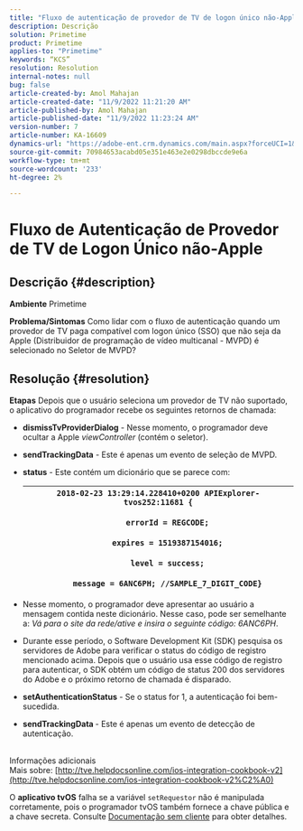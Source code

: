 ```yaml
---
title: "Fluxo de autenticação de provedor de TV de logon único não-Apple"
description: Descrição
solution: Primetime
product: Primetime
applies-to: "Primetime"
keywords: “KCS”
resolution: Resolution
internal-notes: null
bug: false
article-created-by: Amol Mahajan
article-created-date: "11/9/2022 11:21:20 AM"
article-published-by: Amol Mahajan
article-published-date: "11/9/2022 11:23:24 AM"
version-number: 7
article-number: KA-16609
dynamics-url: "https://adobe-ent.crm.dynamics.com/main.aspx?forceUCI=1&pagetype=entityrecord&etn=knowledgearticle&id=214140a2-2060-ed11-9561-6045bd006268"
source-git-commit: 70984653acabd05e351e463e2e0298dbccde9e6a
workflow-type: tm+mt
source-wordcount: '233'
ht-degree: 2%

---
```


# Fluxo de Autenticação de Provedor de TV de Logon Único não-Apple

## Descrição {#description}

<b>Ambiente</b>
Primetime


<b>Problema/Sintomas</b>
Como lidar com o fluxo de autenticação quando um provedor de TV paga compatível com logon único (SSO) que não seja da Apple (Distribuidor de programação de vídeo multicanal - MVPD) é selecionado no Seletor de MVPD?


## Resolução {#resolution}

<b>Etapas</b>
Depois que o usuário seleciona um provedor de TV não suportado, o aplicativo do programador recebe os seguintes retornos de chamada:

- <b>dismissTvProviderDialog</b> - Nesse momento, o programador deve ocultar a Apple *viewController* (contém o seletor).
- <b>sendTrackingData</b> - Este é apenas um evento de seleção de MVPD.
- <b>status</b> - Este contém um dicionário que se parece com:

   | `2018-02-23 13:29:14.228410+0200 APIExplorer-tvos252:11681 {`<br><br>`    errorId = REGCODE;`<br><br>`    expires = 1519387154016;`<br><br>`    level = success;`<br><br>`    message = 6ANC6PH; //SAMPLE_7_DIGIT_CODE}` |
   | --- |


- Nesse momento, o programador deve apresentar ao usuário a mensagem contida neste dicionário. Nesse caso, pode ser semelhante a: *Vá para o site da rede/ative e insira o seguinte código: 6ANC6PH*.
- Durante esse período, o Software Development Kit (SDK) pesquisa os servidores de Adobe para verificar o status do código de registro mencionado acima. Depois que o usuário usa esse código de registro para autenticar, o SDK obtém um código de status 200 dos servidores do Adobe e o próximo retorno de chamada é disparado.


- <b>setAuthenticationStatus</b> - Se o status for 1, a autenticação foi bem-sucedida.


- <b>sendTrackingData </b>- Este é apenas um evento de detecção de autenticação.

<br>Informações adicionais<br>
Mais sobre: [http://tve.helpdocsonline.com/ios-integration-cookbook-v2](http://tve.helpdocsonline.com/ios-integration-cookbook-v2%C2%A0)

O <b>aplicativo tvOS</b> falha se a variável `setRequestor` não é manipulada corretamente, pois o programador tvOS também fornece a chave pública e a chave secreta. Consulte [Documentação sem cliente](http://tve.helpdocsonline.com/clientless-integration-cookbook-v2$create_dev) para obter detalhes.


